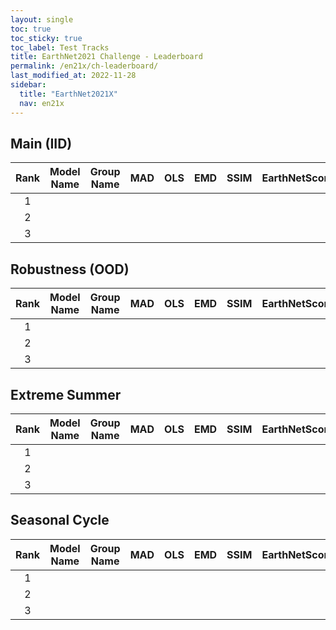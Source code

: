 ```yaml
---
layout: single
toc: true
toc_sticky: true
toc_label: Test Tracks
title: EarthNet2021 Challenge - Leaderboard
permalink: /en21x/ch-leaderboard/
last_modified_at: 2022-11-28
sidebar:
  title: "EarthNet2021X"
  nav: en21x
---
```


## Main (IID)

| **Rank** |      **Model Name**      | **Group Name** |   **MAD**  |   **OLS**  |   **EMD**  |  **SSIM**  | **EarthNetScore** |
|:----:|:--------------------:|:----------:|:------:|:------:|:------:|:------:|:-------------:|
| 1    |                      |            |        |        |        |        |               |
| 2    |                      |            |        |        |        |        |               |
| 3    |                      |            |        |        |        |        |               |




## Robustness (OOD)

| **Rank** |      **Model Name**      | **Group Name** |   **MAD**  |   **OLS**  |   **EMD**  |  **SSIM**  | **EarthNetScore** |
|:----:|:--------------------:|:----------:|:------:|:------:|:------:|:------:|:-------------:|
| 1    |                      |            |        |        |        |        |               |
| 2    |                      |            |        |        |        |        |               |
| 3    |                      |            |        |        |        |        |               |



## Extreme Summer

| **Rank** |      **Model Name**      | **Group Name** |   **MAD**  |   **OLS**  |   **EMD**  |  **SSIM**  | **EarthNetScore** |
|:----:|:--------------------:|:----------:|:------:|:------:|:------:|:------:|:-------------:|
| 1    |                      |            |        |        |        |        |               |
| 2    |                      |            |        |        |        |        |               |
| 3    |                      |            |        |        |        |        |               |




## Seasonal Cycle

| **Rank** |      **Model Name**      | **Group Name** |   **MAD**  |   **OLS**  |   **EMD**  |  **SSIM**  | **EarthNetScore** |
|:----:|:--------------------:|:----------:|:------:|:------:|:------:|:------:|:-------------:|
| 1    |                      |            |        |        |        |        |               |
| 2    |                      |            |        |        |        |        |               |
| 3    |                      |            |        |        |        |        |               |